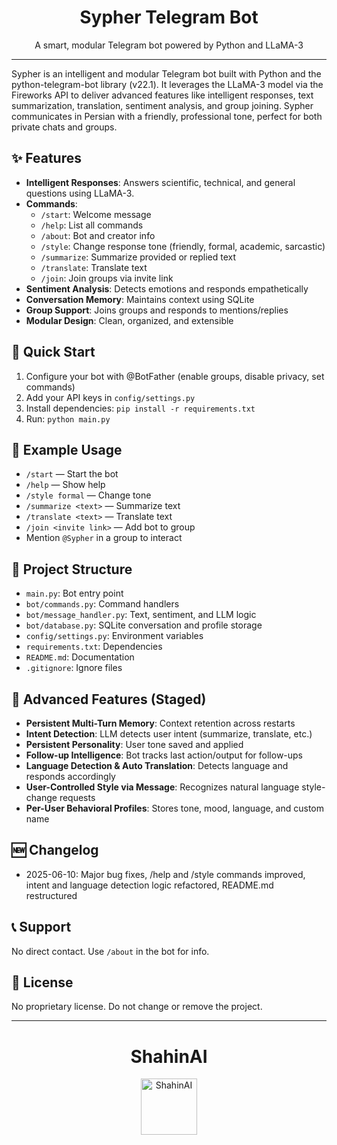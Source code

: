 <!-- filepath: d:\TelegramBot\README.md -->
<div align="center">
  <h1>Sypher Telegram Bot</h1>
  <p>A smart, modular Telegram bot powered by Python and LLaMA-3</p>
</div>

---

Sypher is an intelligent and modular Telegram bot built with Python and the python-telegram-bot library (v22.1). It leverages the LLaMA-3 model via the Fireworks API to deliver advanced features like intelligent responses, text summarization, translation, sentiment analysis, and group joining. Sypher communicates in Persian with a friendly, professional tone, perfect for both private chats and groups.

## ✨ Features
- **Intelligent Responses**: Answers scientific, technical, and general questions using LLaMA-3.
- **Commands**:
  - `/start`: Welcome message
  - `/help`: List all commands
  - `/about`: Bot and creator info
  - `/style`: Change response tone (friendly, formal, academic, sarcastic)
  - `/summarize`: Summarize provided or replied text
  - `/translate`: Translate text
  - `/join`: Join groups via invite link
- **Sentiment Analysis**: Detects emotions and responds empathetically
- **Conversation Memory**: Maintains context using SQLite
- **Group Support**: Joins groups and responds to mentions/replies
- **Modular Design**: Clean, organized, and extensible

## 🚀 Quick Start
1. Configure your bot with @BotFather (enable groups, disable privacy, set commands)
2. Add your API keys in `config/settings.py`
3. Install dependencies: `pip install -r requirements.txt`
4. Run: `python main.py`

## 📝 Example Usage
- `/start` — Start the bot
- `/help` — Show help
- `/style formal` — Change tone
- `/summarize <text>` — Summarize text
- `/translate <text>` — Translate text
- `/join <invite link>` — Add bot to group
- Mention `@Sypher` in a group to interact

## 📂 Project Structure
- `main.py`: Bot entry point
- `bot/commands.py`: Command handlers
- `bot/message_handler.py`: Text, sentiment, and LLM logic
- `bot/database.py`: SQLite conversation and profile storage
- `config/settings.py`: Environment variables
- `requirements.txt`: Dependencies
- `README.md`: Documentation
- `.gitignore`: Ignore files

## 🌟 Advanced Features (Staged)
- **Persistent Multi-Turn Memory**: Context retention across restarts
- **Intent Detection**: LLM detects user intent (summarize, translate, etc.)
- **Persistent Personality**: User tone saved and applied
- **Follow-up Intelligence**: Bot tracks last action/output for follow-ups
- **Language Detection & Auto Translation**: Detects language and responds accordingly
- **User-Controlled Style via Message**: Recognizes natural language style-change requests
- **Per-User Behavioral Profiles**: Stores tone, mood, language, and custom name

## 🆕 Changelog
- 2025-06-10: Major bug fixes, /help and /style commands improved, intent and language detection logic refactored, README.md restructured

## 📞 Support
No direct contact. Use `/about` in the bot for info.

## 📜 License
No proprietary license. Do not change or remove the project.

---

<div align="center">
  <h1>ShahinAI</h1>
  <img src="https://i.imgur.com/ZiN21Dp.png" alt="ShahinAI" width="90"/>
</div>